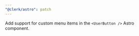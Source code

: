 ```yaml
---
"@clerk/astro": patch
---
```


Add support for custom menu items in the `<UserButton />` Astro component.
